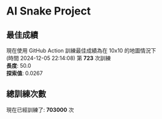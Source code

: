 
# AI Snake Project

## **最佳成績**





















現在使用 GitHub Action 訓練最佳成績為在 10x10 的地圖情況下  
(時間 2024-12-05 22:14:08) 第 **723** 次訓練  
**長度**: 50.0  
**探索值**: 0.0267











































## 總訓練次數
現在已經訓練了: **703000** 次
